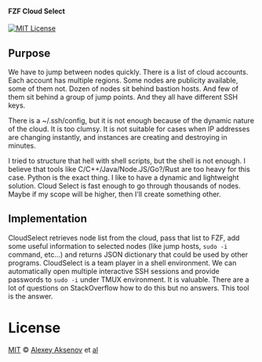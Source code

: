 #### FZF Cloud Select
[![MIT License](https://img.shields.io/badge/license-MIT-007EC7.svg?style=flat-square)](/LICENSE)


## Purpose

We have to jump between nodes quickly. There is a list of cloud accounts. Each account has multiple regions. Some nodes are publicity available, some of them not. Dozen of nodes sit behind bastion hosts. And few of them sit behind a group of jump points. And they all have different SSH keys.

There is a ~/.ssh/config, but it is not enough because of the dynamic nature of the cloud. It is too clumsy. It is not suitable for cases when IP addresses are changing instantly, and instances are creating and destroying in minutes.

I tried to structure that hell with shell scripts, but the shell is not enough. I believe that tools like C/C++/Java/Node.JS/Go?/Rust are too heavy for this case. Python is the exact thing. I like to have a dynamic and lightweight solution. Cloud Select is fast enough to go through thousands of nodes. Maybe if my scope will be higher, then I'll create something other.

## Implementation

CloudSelect retrieves node list from the cloud, pass that list to FZF, add some useful information to selected nodes (like jump hosts, `sudo -i` command, etc...) and returns JSON dictionary that could be used by other programs. CloudSelect is a team player in a shell environment. We can automatically open multiple interactive SSH sessions and provide passwords to `sudo -i` under TMUX environment. It is valuable. There are a lot of questions on StackOverflow how to do this but no answers. This tool is the answer.

# License

[MIT][mit] © [Alexey Aksenov][author] et [al][contributors]


[mit]:            https://opensource.org/licenses/MIT
[author]:         https://github.com/ezh
[contributors]:   https://github.com/ezh/cloudselect/graphs/contributors

[license-badge]:  https://img.shields.io/badge/license-MIT-007EC7.svg?style=flat-square
